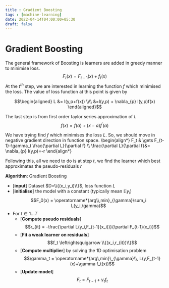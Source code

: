 ```yaml
---
title : Gradient Boosting
tags : [machine-learning]
date: 2022-04-14T04:00:00+05:30
draft: false
---
```

# Gradient Boosting
The general framework of Boosting is learners are added in greedy manner to minimise loss. 
$$F_t(x) = F_{t-1}(x) + f_t(x)$$
At the $t^{th}$ step, we are interested in learning the function $f$ which minimised the loss. The value of loss function at this point is given by

$$\begin{aligned}
    L &= l(y,p+f(x))
    \\\\
    &=l(y,p) + \nabla_{p} l(y,p)f(x)
\end{aligned}$$

The last step is from first order taylor series approximation of $l$.
$$f(x) = f(a) + (x-a) f^{\prime}(a)$$


We have trying find $f$ which minimises the loss  $L$.  So, we should move in negative gradient direction in function space. 
\begin{align*}
    F_t & \gets F_{t-1}-\gamma_t  \frac{\partial L}{\partial f}
    \\\\
    \frac{\partial L}{\partial f}&= \nabla_{p} l(y,p)=-r
\end{align*}

Following this, all we need to do is at step $t$, we find the learner which best approximates the pseudo-residuals $r$

**Algorithm**: Gradient Boosting
- [**input**] Dataset $D=\\{(x_i,y_i)\\}$, loss function $L$
- [**initialise**] the model with a constant (typically mean $\mathbb{E} y_i$)
    $$F_0(x) = \operatorname*{arg\\,min}_{\gamma}\sum_i L(y_i,\gamma)$$
-  For $t \in 1 \ldots T$
    - [**Compute pseudo residuals**]
    $$r_{it} = -\frac{\partial L(y_i,F_{t-1}(x_i))}{\partial F_{t-1}(x_i)}$$
    - [**Fit a weak learner on residuals**] 
     $$f_t \leftrightsquigarrow \\{(x_i,r_{it})\\}$$
    - [**Compute multiplier**] by solving the 1D optimisation problem
    $$\gamma_t = \operatorname*{arg\,min}\_{\gamma}\\, L(y,F_{t-1}(x)+\gamma f_t(x))$$
    -  [**Update model**]
    $$F_t = F_{t-1}+\gamma_t f_t$$

    